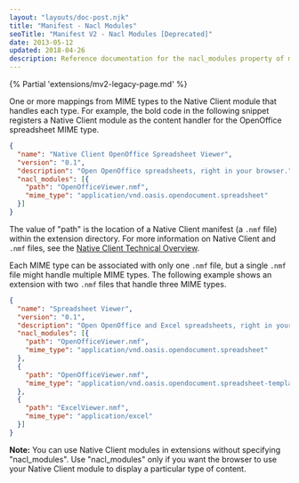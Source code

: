 ```yaml
---
layout: "layouts/doc-post.njk"
title: "Manifest - Nacl Modules"
seoTitle: "Manifest V2 - Nacl Modules [Deprecated]"
date: 2013-05-12
updated: 2018-04-26
description: Reference documentation for the nacl_modules property of manifest.json.
---
```


{% Partial 'extensions/mv2-legacy-page.md' %}

One or more mappings from MIME types to the Native Client module that handles each type. For
example, the bold code in the following snippet registers a Native Client module as the content
handler for the OpenOffice spreadsheet MIME type.

```json
{
  "name": "Native Client OpenOffice Spreadsheet Viewer",
  "version": "0.1",
  "description": "Open OpenOffice spreadsheets, right in your browser.",
  "nacl_modules": [{
    "path": "OpenOfficeViewer.nmf",
    "mime_type": "application/vnd.oasis.opendocument.spreadsheet"
  }]
}
```

The value of "path" is the location of a Native Client manifest (a `.nmf` file) within the extension
directory. For more information on Native Client and `.nmf` files, see the [Native Client Technical
Overview][1].

Each MIME type can be associated with only one `.nmf` file, but a single `.nmf` file might handle
multiple MIME types. The following example shows an extension with two `.nmf` files that handle
three MIME types.

```json
{
  "name": "Spreadsheet Viewer",
  "version": "0.1",
  "description": "Open OpenOffice and Excel spreadsheets, right in your browser.",
  "nacl_modules": [{
    "path": "OpenOfficeViewer.nmf",
    "mime_type": "application/vnd.oasis.opendocument.spreadsheet"
  },
  {
    "path": "OpenOfficeViewer.nmf",
    "mime_type": "application/vnd.oasis.opendocument.spreadsheet-template"
  },
  {
    "path": "ExcelViewer.nmf",
    "mime_type": "application/excel"
  }]
}
```

<div class="aside aside--note"><strong>Note:</strong> You can use Native Client modules in extensions without specifying "nacl_modules". Use "nacl_modules" only if you want the browser to use your Native Client module to display a particular type of content.</div>

[1]: /docs/native-client/overview?csw=1
